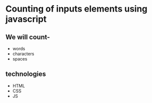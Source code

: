 # Counting of inputs elements using javascript
## We will count-

* words
* characters
* spaces

## technologies
* HTML
* CSS
* JS
